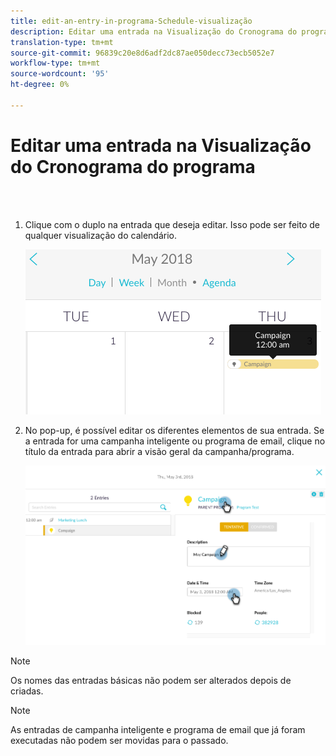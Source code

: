 ```yaml
---
title: edit-an-entry-in-programa-Schedule-visualização
description: Editar uma entrada na Visualização do Cronograma do programa
translation-type: tm+mt
source-git-commit: 96839c20e8d6adf2dc87ae050decc73ecb5052e7
workflow-type: tm+mt
source-wordcount: '95'
ht-degree: 0%

---
```



# Editar uma entrada na Visualização do Cronograma do programa

<br> 

1. Clique com o duplo na entrada que deseja editar. Isso pode ser feito de qualquer visualização do calendário.

   ![Imagem Um](/help/sky/assets/program-schedule-view/edit-an-entry-in-program-schedule-view/edit-an-entry-in-program-schedule-view-1.png)

1. No pop-up, é possível editar os diferentes elementos de sua entrada. Se a entrada for uma campanha inteligente ou programa de email, clique no título da entrada para abrir a visão geral da campanha/programa.

   ![Imagem dois](/help/sky/assets/program-schedule-view/edit-an-entry-in-program-schedule-view/edit-an-entry-in-program-schedule-view-2.png)

>[!NOTE]
>
>Os nomes das entradas básicas não podem ser alterados depois de criadas.

>[!NOTE]
>
>As entradas de campanha inteligente e programa de email que já foram executadas não podem ser movidas para o passado.
